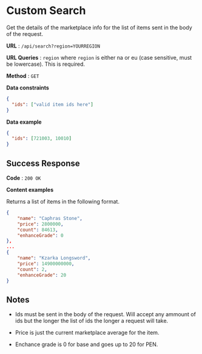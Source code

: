 # Custom Search

Get the details of the marketplace info for the list of items sent in the body of the request.

**URL** : `/api/search?region=YOURREGION`

**URL Queries** : `region` where `region` is either na or eu (case sensitive, must be lowercase). This is required.

**Method** : `GET`

**Data constraints**

```json
{
  "ids": ["valid item ids here"]
}
```

**Data example**

```json
{
  "ids": [721003, 10010]
}
```

## Success Response

**Code** : `200 OK`

**Content examples**

Returns a list of items in the following format.

```json
{
    "name": "Caphras Stone",
    "price": 2800000,
    "count": 84613,
    "enhanceGrade": 0
},
...
{
    "name": "Kzarka Longsword",
    "price": 14900000000,
    "count": 2,
    "enhanceGrade": 20
}
```

## Notes

- Ids must be sent in the body of the request. Will accept any ammount of ids but the longer the list of ids the longer a request will take.

- Price is just the current marketplace average for the item.

- Enchance grade is 0 for base and goes up to 20 for PEN.
